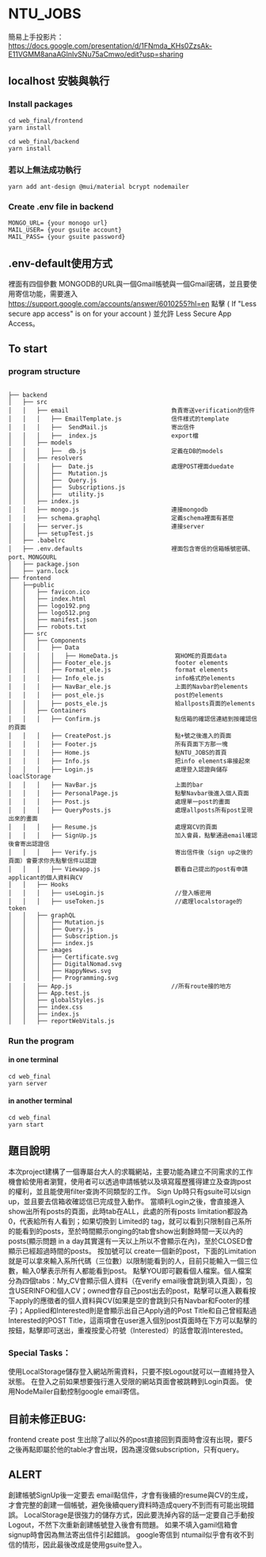 # NTU_JOBS

簡易上手投影片：https://docs.google.com/presentation/d/1FNmda_KHs0ZzsAk-E11VGMM8anaAGlnIvSNu75aCmwo/edit?usp=sharing


## localhost 安裝與執行

### Install packages

```
cd web_final/frontend
yarn install
```
```
cd web_final/backend
yarn install
```
### 若以上無法成功執行
```
yarn add ant-design @mui/material bcrypt nodemailer
```
### Create .env file in backend

```
MONGO_URL= {your monogo url}
MAIL_USER= {your gsuite account}
MAIL_PASS= {your gsuite password}
```

## .env-default使用方式
裡面有四個參數
MONGODB的URL與一個Gmail帳號與一個Gmail密碼，並且要使用寄信功能，需要進入 https://support.google.com/accounts/answer/6010255?hl=en 點擊 ( If "Less secure app access" is on for your account ) 並允許 Less Secure App Access。

## To start

### program structure
```

├── backend 
│   ├── src
│   │   ├── email                             負責寄送verification的信件
│   │   │   ├── EmailTemplate.js              信件樣式的template
│   │   │   ├──  SendMail.js                  寄出信件
│   │   │   ├──  index.js                     export檔
│   │   ├── models
│   │   │   ├──  db.js                        定義在DB的models
│   │   ├── resolvers                         
│   │   │   ├──  Date.js                      處理POST裡面duedate
│   │   │   ├──  Mutation.js
│   │   │   ├──  Query.js
│   │   │   ├──  Subscriptions.js
│   │   │   ├──  utility.js
│   │   ├── index.js
│   │   ├── mongo.js                          連接mongodb
│   │   ├── schema.graphql                    定義schema裡面有甚麼
│   │   ├── server.js                         連接server
│   │   ├── setupTest.js
│   ├── .babelrc
│   ├── .env.defaults                         裡面包含寄信的信箱帳號密碼、port、MONGOURL
│   ├── package.json
│   ├── yarn.lock
├── frontend
│   ├──public
│   │   ├── favicon.ico
│   │   ├── index.html
│   │   ├── logo192.png
│   │   ├── logo512.png
│   │   ├── manifest.json
│   │   ├── robots.txt
│   ├── src
│   │   ├── Components
│   │   │   ├── Data
│   │   │   │   ├── HomeData.js                寫HOME的頁面data
│   │   │   ├── Footer_ele.js                  footer elements
│   │   │   ├── Format_ele.js                  format elements
│   │   │   ├── Info_ele.js                    info格式的elements
│   │   │   ├── NavBar_ele.js                  上面的Navbar的elements
│   │   │   ├── post_ele.js                    post的elements
│   │   │   ├── posts_ele.js                   給allposts頁面的elements
│   │   ├── Containers
│   │   │   ├── Confirm.js                     點信箱的確認信連結到按確認信的頁面
│   │   │   ├── CreatePost.js                  點+號之後進入的頁面
│   │   │   ├── Footer.js                      所有頁面下方那一塊
│   │   │   ├── Home.js                        點NTU_JOBS的首頁
│   │   │   ├── Info.js                        把info elements串接起來
│   │   │   ├── Login.js                       處理登入認證與儲存loaclStorage
│   │   │   ├── NavBar.js                      上面的bar
│   │   │   ├── PersonalPage.js                點擊Navbar後進入個人頁面
│   │   │   ├── Post.js                        處理單一post的畫面
│   │   │   ├── QueryPosts.js                  處理allposts所有post呈現出來的畫面
│   │   │   ├── Resume.js                      處理寫CV的頁面
│   │   │   ├── SignUp.js                      加入會員，點擊通過email確認後會寄出認證信
│   │   │   ├── Verify.js                      寄出信件後（sign up之後的頁面）會要求你先點擊信件以認證
│   │   │   ├── Viewapp.js                     觀看自己提出的post有申請applicant的個人資料與CV
│   │   ├── Hooks
│   │   │   ├── useLogin.js                    //登入帳密用
│   │   │   ├── useToken.js                    //處理localstorage的token
│   │   ├── graphQL
│   │   │   ├── Mutation.js
│   │   │   ├── Query.js
│   │   │   ├── Subscription.js
│   │   │   ├── index.js
│   │   ├── images
│   │   │   ├── Certificate.svg
│   │   │   ├── DigitalNomad.svg
│   │   │   ├── HappyNews.svg
│   │   │   ├── Programming.svg
│   │   ├── App.js                            //所有route接的地方
│   │   ├── App.test.js
│   │   ├── globalStyles.js
│   │   ├── index.css
│   │   ├── index.js
│   │   ├── reportWebVitals.js

```


### Run the program

#### in one terminal

```
cd web_final
yarn server
```

#### in another terminal

```
cd web_final
yarn start
```

## 題目說明

本次project建構了一個專屬台大人的求職網站，主要功能為建立不同需求的工作機會給使用者瀏覽，使用者可以透過申請帳號以及填寫履歷獲得建立及查詢post的權利，並且能使用filter查詢不同類型的工作。
Sign Up時只有gsuite可以sign up，並且要去信箱收確認信已完成登入動作。
當順利Login之後，會直接進入show出所有posts的頁面，此時tab在ALL，此處的所有posts limitation都設為0，代表給所有人看到；如果切換到 Limited的 tag，就可以看到只限制自己系所的能看到的posts，至於時間顯示onging的tab會show出剩餘時間一天以內的posts(顯示問題 in a day其實還有一天以上所以不會顯示在內)，至於CLOSED會顯示已經超過時間的posts。
按加號可以 create一個新的post，下面的Limitation就是可以拿來輸入系所代碼（三位數）以限制能看到的人，目前只能輸入一個三位數，輸入0擊表示所有人都能看到post。
點擊YOU即可觀看個人檔案。個人檔案分為四個tabs：My_CV會顯示個人資料（在verify email後會跳到填入頁面），包含USERINFO和個人CV；owned會存自己post出去的post，點擊可以進入觀看按下apply的應徵者的個人資料與CV(如果是空的會跳到只有Navbar和Footer的樣子)；Applied和Interested則是會顯示出自己Apply過的Post Title和自己曾經點過Interested的POST Title，這兩項會在user進入個別post頁面時在下方可以點擊的按鈕，點擊即可送出，重複按愛心符號（Interested）的話會取消Interested。

### Special Tasks：
使用LocalStorage儲存登入網站所需資料，只要不按Logout就可以一直維持登入狀態。
在登入之前如果想要強行進入受限的網站頁面會被跳轉到Login頁面。
使用NodeMailer自動控制google email寄信。










## 目前未修正BUG:
frontend create post 生出除了all以外的post直接回到頁面時會沒有出現，要F5之後再點即屬於他的table才會出現，因為還沒做subscription，只有query。

## ALERT
創建帳號SignUp後一定要去 email點信件，才會有後續的resume與CV的生成，才會完整的創建一個帳號，避免後續query資料時造成query不到而有可能出現錯誤。
LocalStorage是很強力的儲存方式，因此要洗掉內容的話一定要自己手動按 Logout，不然下次重新創建帳號登入後會有問題。
如果不填入gamil信箱會signup時會因為無法寄出信件引起錯誤。
google寄信到 ntumail似乎會有收不到信的情形，因此最後改成是使用gsuite登入。
